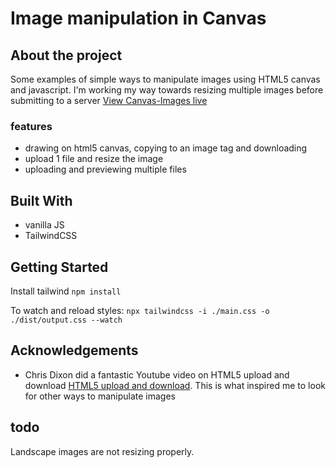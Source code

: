 # Image manipulation in Canvas

## About the project

Some examples of simple ways to manipulate images using HTML5 canvas and javascript. I'm working my way towards resizing multiple images before submitting to a server
[View Canvas-Images live](https://cherbear263.github.io/canvas-images/)

### features

- drawing on html5 canvas, copying to an image tag and downloading
- upload 1 file and resize the image
- uploading and previewing multiple files

## Built With

- vanilla JS
- TailwindCSS

## Getting Started

Install tailwind
`npm install`

To watch and reload styles:
`npx tailwindcss -i ./main.css -o ./dist/output.css --watch`

## Acknowledgements

- Chris Dixon did a fantastic Youtube video on HTML5 upload and download [HTML5 upload and download](https://www.youtube.com/watch?v=sA07GElhqzg). This is what inspired me to look for other ways to manipulate images

## todo

Landscape images are not resizing properly.

